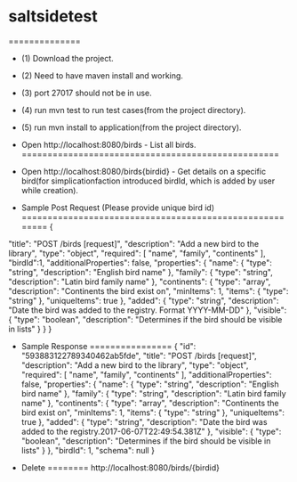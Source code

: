 # saltsidetest
==============
- (1) Download the project.
- (2) Need to have maven install and working.
- (3) port 27017 should not be in use.
- (4) run mvn test to run test cases(from the project directory).
- (5) run mvn install to application(from the project directory). 

- Open http://localhost:8080/birds - List all birds.
==================================================
- Open http://localhost:8080/birds{birdid} - Get details on a specific bird(for simplicationfaction introduced birdId, which is added by user while creation).


- Sample Post Request (Please provide unique bird id)
========================================================
{

"title": "POST /birds [request]",
"description": "Add a new bird to the library",
"type": "object",
"required": [
"name",
"family",
"continents"
],
"birdId":1,
"additionalProperties": false,
"properties": {
"name": {
"type": "string",
"description": "English bird name"
},
"family": {
"type": "string",
"description": "Latin bird family name"
},
"continents": {
"type": "array",
"description": "Continents the bird exist on",
"minItems": 1,
"items": {
"type": "string"
},
"uniqueItems": true
},
"added": {
"type": "string",
"description": "Date the bird was added to the registry. Format YYYY-MM-DD"
},
"visible": {
"type": "boolean",
"description": "Determines if the bird should be visible in lists"
}
}
}
- Sample Response
================
{
    "id": "593883122789340462ab5fde",
    "title": "POST /birds [request]",
    "description": "Add a new bird to the library",
    "type": "object",
    "required": [
        "name",
        "family",
        "continents"
    ],
    "additionalProperties": false,
    "properties": {
        "name": {
            "type": "string",
            "description": "English bird name"
        },
        "family": {
            "type": "string",
            "description": "Latin bird family name"
        },
        "continents": {
            "type": "array",
            "description": "Continents the bird exist on",
            "minItems": 1,
            "items": {
                "type": "string"
            },
            "uniqueItems": true
        },
        "added": {
            "type": "string",
            "description": "Date the bird was added to the registry.2017-06-07T22:49:54.381Z"
        },
        "visible": {
            "type": "boolean",
            "description": "Determines if the bird should be visible in lists"
        }
    },
    "birdId": 1,
    "schema": null
}

 - Delete
 ========
http://localhost:8080/birds/{birdid}
